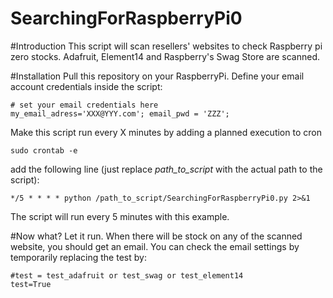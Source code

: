 # SearchingForRaspberryPi0
#Introduction
This script will scan resellers' websites to check Raspberry pi zero stocks.
Adafruit, Element14 and Raspberry's Swag Store are scanned.

#Installation
Pull this repository on your RaspberryPi.
Define your email account credentials inside the script:

    # set your email credentials here
    my_email_adress='XXX@YYY.com'; email_pwd = 'ZZZ';

Make this script run every X minutes by adding a planned execution to cron

    sudo crontab -e

add the following line (just replace _path_to_script_ with the actual path to the script):

    */5 * * * * python /path_to_script/SearchingForRaspberryPi0.py 2>&1
The script will run every 5 minutes with this example.

#Now what?
Let it run. When there will be stock on any of the scanned website, you should get an email.
You can check the email settings by temporarily replacing the test by:

    #test = test_adafruit or test_swag or test_element14
    test=True
